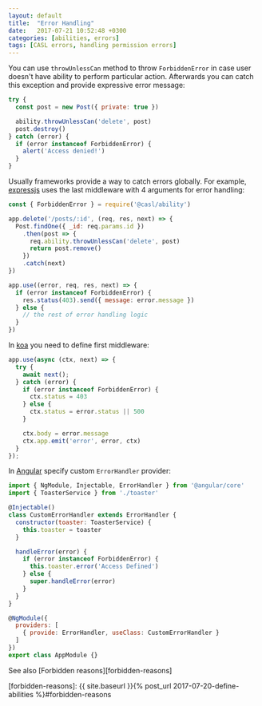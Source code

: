 ```yaml
---
layout: default
title:  "Error Handling"
date:   2017-07-21 10:52:48 +0300
categories: [abilities, errors]
tags: [CASL errors, handling permission errors]
---
```


You can use `throwUnlessCan` method to throw `ForbiddenError` in case user doesn't have ability to perform particular action. Afterwards you can catch this exception and provide expressive error message:

```js
try {
  const post = new Post({ private: true })

  ability.throwUnlessCan('delete', post)
  post.destroy()
} catch (error) {
  if (error instanceof ForbiddenError) {
    alert('Access denied!')
  }
}
```

Usually frameworks provide a way to catch errors globally. For example, [expressjs][expressjs-errors] uses the last middleware with 4 arguments for error handling:

```js
const { ForbiddenError } = require('@casl/ability')

app.delete('/posts/:id', (req, res, next) => {
  Post.findOne({ _id: req.params.id })
    .then(post => {
      req.ability.throwUnlessCan('delete', post)
      return post.remove()
    })
    .catch(next)
})

app.use((error, req, res, next) => {
  if (error instanceof ForbiddenError) {
    res.status(403).send({ message: error.message })
  } else {
    // the rest of error handling logic
  }
})
```

In [koa][koa-errors] you need to define first middleware:

```js
app.use(async (ctx, next) => {
  try {
    await next();
  } catch (error) {
    if (error instanceof ForbiddenError) {
      ctx.status = 403
    } else {
      ctx.status = error.status || 500
    }

    ctx.body = error.message
    ctx.app.emit('error', error, ctx)
  }
});
```

In [Angular][angular-errors] specify custom `ErrorHandler` provider:

```js
import { NgModule, Injectable, ErrorHandler } from '@angular/core'
import { ToasterService } from './toaster'

@Injectable()
class CustomErrorHandler extends ErrorHandler {
  constructor(toaster: ToasterService) {
    this.toaster = toaster
  }

  handleError(error) {
    if (error instanceof ForbiddenError) {
      this.toaster.error('Access Defined')
    } else {
      super.handleError(error)
    }
  }
}

@NgModule({
  providers: [
    { provide: ErrorHandler, useClass: CustomErrorHandler }
  ]
})
export class AppModule {}
```

See also [Forbidden reasons][forbidden-reasons]

[expressjs-errors]: http://expressjs.com/en/guide/error-handling.html
[koa-errors]: https://github.com/koajs/koa/wiki/Error-Handling
[angular-errors]: https://angular.io/api/core/ErrorHandler
[forbidden-reasons]: {{ site.baseurl }}{% post_url 2017-07-20-define-abilities %}#forbidden-reasons

